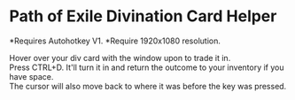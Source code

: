 # Path of Exile Divination Card Helper
*Requires Autohotkey V1.
*Require 1920x1080 resolution.

Hover over your div card with the window upon to trade it in.  
Press CTRL+D. It'll turn it in and return the outcome to your inventory if you have space.  
The cursor will also move back to where it was before the key was pressed.
